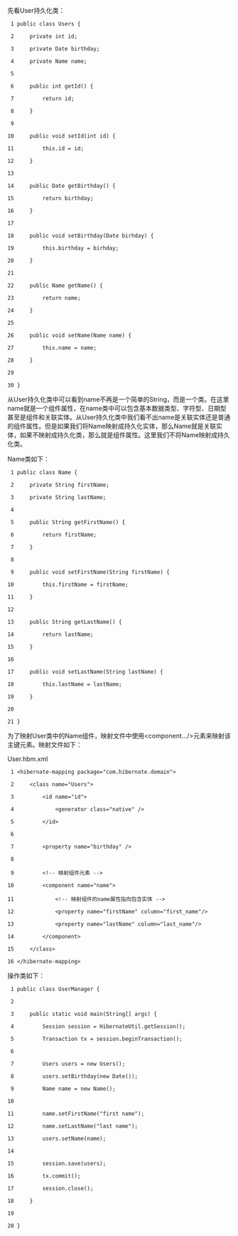 先看User持久化类：

    
    
     1 public class Users {
     2     private int id;
     3     private Date birthday;
     4     private Name name;
     5 
     6     public int getId() {
     7         return id;
     8     }
     9 
    10     public void setId(int id) {
    11         this.id = id;
    12     }
    13 
    14     public Date getBirthday() {
    15         return birthday;
    16     }
    17 
    18     public void setBirthday(Date birhday) {
    19         this.birthday = birhday;
    20     }
    21 
    22     public Name getName() {
    23         return name;
    24     }
    25 
    26     public void setName(Name name) {
    27         this.name = name;
    28     }
    29 
    30 }

  
从User持久化类中可以看到name不再是一个简单的String，而是一个类。在这里name就是一个组件属性，在name类中可以包含基本数据类型、字符型、日期型甚至是组件和关联实体。从User持久化类中我们看不出name是关联实体还是普通的组件属性。但是如果我们将Name映射成持久化实体，那么Name就是关联实体，如果不映射成持久化类，那么就是组件属性。这里我们不将Name映射成持久化类。

Name类如下：

    
    
     1 public class Name {
     2     private String firstName;
     3     private String lastName;
     4 
     5     public String getFirstName() {
     6         return firstName;
     7     }
     8 
     9     public void setFirstName(String firstName) {
    10         this.firstName = firstName;
    11     }
    12 
    13     public String getLastName() {
    14         return lastName;
    15     }
    16 
    17     public void setLastName(String lastName) {
    18         this.lastName = lastName;
    19     }
    20 
    21 }

为了映射User类中的Name组件，映射文件中使用<component.../>元素来映射该主键元素。映射文件如下：

User.hbm.xml

    
    
     1 <hibernate-mapping package="com.hibernate.domain">
     2     <class name="Users">
     3         <id name="id">
     4             <generator class="native" />
     5         </id>
     6 
     7         <property name="birthday" />
     8         
     9         <!-- 映射组件元素 -->
    10         <component name="name">
    11             <!-- 映射组件的name属性指向包含实体 -->
    12             <property name="firstName" column="first_name"/>
    13             <property name="lastName" column="last_name"/>
    14         </component>
    15     </class>
    16 </hibernate-mapping>

操作类如下：

    
    
     1 public class UserManager {
     2 
     3     public static void main(String[] args) {
     4         Session session = HibernateUtil.getSession();
     5         Transaction tx = session.beginTransaction();
     6         
     7         Users users = new Users();
     8         users.setBirthday(new Date());
     9         Name name = new Name();
    10         
    11         name.setFirstName("first name");
    12         name.setLastName("last name");
    13         users.setName(name);
    14         
    15         session.save(users);
    16         tx.commit();
    17         session.close();
    18     }
    19 
    20 }

